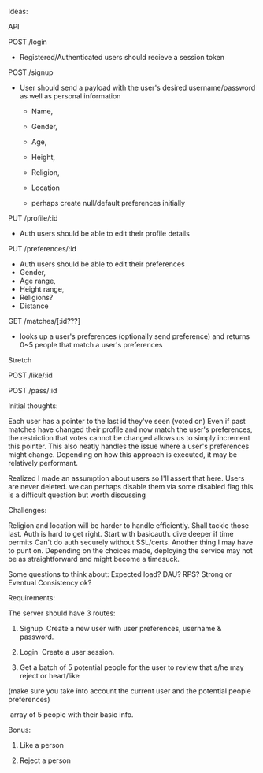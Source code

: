 Ideas:

API

POST /login
- Registered/Authenticated users should recieve a session token

POST /signup
- User should send a payload with the user's desired username/password as well as personal information
  - Name,
  - Gender,
  - Age,
  - Height,
  - Religion,
  - Location

  - perhaps create null/default preferences initially

PUT /profile/:id
  - Auth users should be able to edit their profile details

PUT /preferences/:id
  - Auth users should be able to edit their preferences
  - Gender,
  - Age range,
  - Height range,
  - Religions?
  - Distance

GET /matches/[:id???]
  - looks up a user's preferences (optionally send preference) and returns 0~5 people that match a user's preferences

Stretch

POST /like/:id

POST /pass/:id

Initial thoughts:

Each user has a pointer to the last id they've seen (voted on)
Even if past matches have changed their profile and now match the user's preferences, the restriction that votes cannot be changed allows us to simply increment this pointer.
This also neatly handles the issue where a user's preferences might change.
Depending on how this approach is executed, it may be relatively performant.

Realized I made an assumption about users so I'll assert that here.
Users are never deleted. we can perhaps disable them via some disabled flag this is a difficult question but worth discussing

Challenges:

  Religion and location will be harder to handle efficiently. Shall tackle those last.
  Auth is hard to get right. Start with basicauth. dive deeper if time permits
  Can't do auth securely without SSL/certs. Another thing I may have to punt on.
  Depending on the choices made, deploying the service may not be as straightforward and might become a timesuck.

Some questions to think about:
  Expected load? DAU? RPS? Strong or Eventual Consistency ok?



Requirements:

The server should have 3 routes:

1. Signup ­ Create a new user with user preferences, username & password.

2. Login ­ Create a user session.

3. Get a batch of 5 potential people for the user to review that s/he may reject or heart/like

(make sure you take into account the current user and the potential people preferences)

­ array of 5 people with their basic info.

Bonus:

1. Like a person

2. Reject a person

